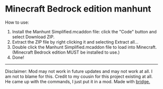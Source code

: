 # Minecraft Bedrock edition manhunt

How to use:
1. Install the Manhunt Simplified.mcaddon file: click the "Code" button and select Download ZIP.
2. Extract the ZIP file by right clicking it and selecting Extract all...
3. Double click the Manhunt Simplified.mcaddon file to load into Minecraft. (Minecraft Bedrock edition MUST be installed to use.)
4. Done!
---
Disclaimer: Mod may not work in future updates and may not work at all. I am not to blame for this.
Credit to my cousin for this project existing at all. He came up with the commands, I just put it in a mod.
Made with [bridge.](https://bridge-core.app)
